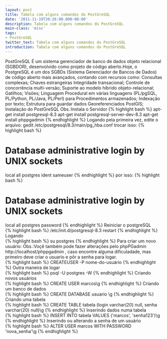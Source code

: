 ```yaml
---
layout: post
title: Tabela com alguns comandos do PostGreSQL
date: '2011-11-19T20:26:00.000-08:00'
description: Tabela com alguns comandos do PostGreSQL
main-class: 'misc'
tags:
- PostGreSQL
twitter_text: Tabela com alguns comandos do PostGreSQL
introduction: Tabela com alguns comandos do PostGreSQL
---
```

PostGreSQL
É um sistema gerenciador de banco de dados objeto relacional (SGBDOR), desenvolvido como projeto de código aberto.Hoje, o PostgreSQL é um dos SGBDs (Sistema Gerenciador de Bancos de Dados) de código aberto mais avançados, contando com recursos como:
Consultas complexas;
Chaves estrangeiras
Integridade transacional;
Controle de concorrência multi-versão;
Suporte ao modelo híbrido objeto-relacional;
Gatilhos;
Visões;
Linguagem Procedural em várias linguagens (PL/pgSQL, PL/Python, PL/Java, PL/Perl) para Procedimentos armazenados;
Indexação por texto;
Estrutura para guardar dados Georeferenciados PostGIS;
Instalação do PostGreSQL
Obs.:Instala o Servidor 
{% highlight bash %}
apt-get install postgresql-8.3
apt-get install postgresql-server-dev-8.3
apt-get install phppgadmin
{% endhighlight %}
     Logando pela primeira vez, edite o arquivo: 
gedit /etc/postgresql/8.3/main/pg_hba.conf   trocar isso:
{% highlight bash %}
# Database administrative login by UNIX sockets
local   all         postgres                          ident sameuser
{% endhighlight %}
por isso:
{% highlight bash %}
# Database administrative login by UNIX sockets
local   all         postgres                          password
{% endhighlight %}
     Reiniciar o postgreSQL   
{% highlight bash %}
/etc/init.d/postgresql-8.3 restart
{% endhighlight %}
     Logando   
{% highlight bash %}
su postgres
{% endhighlight %}
     Para criar um novo usuário:
Obs.:Voçê também pode fazer alterações pelo phpPGadmin
http://localhost/phppgadmin , caso encontre alguma dificuladade,
mas primeiro deve criar o usuario e pôr a senha para logar.   
{% highlight bash %}
CREATEUSER -P nome-do-usuário
{% endhighlight %}
     Outra maneira de logar   
{% highlight bash %}
psql -U postgres -W
{% endhighlight %}
     Criando novos usuários   
{% highlight bash %}
CREATE USER marcos\g
{% endhighlight %}
     Criando um banco de dados   
{% highlight bash %}
CREATE DATABASE usuario \g
{% endhighlight %}
     Criando uma tabela   
{% highlight bash %}
CREATE TABLE tabela (login varchar(20) null, senha varchar(20) null)\g
{% endhighlight %}
     Inserindo dados numa tabela   
{% highlight bash %}
INSERT INTO tabela VALUES ('marcos', 'senha123')\g
{% endhighlight %}
     Inserindo ou alterando a senha de um usuário   
{% highlight bash %}
ALTER USER marcos WITH PASSWORD 'nova_senha'\g
{% endhighlight %}
  
